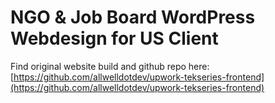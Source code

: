 # NGO & Job Board WordPress Webdesign for US Client

Find original website build and github repo here: [https://github.com/allwelldotdev/upwork-tekseries-frontend](https://github.com/allwelldotdev/upwork-tekseries-frontend)
